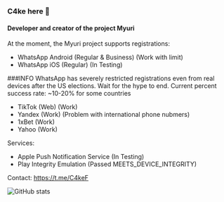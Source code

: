 ### C4ke here 👋
#### Developer and creator of the project Myuri

At the moment, the Myuri project supports registrations:
- WhatsApp Android (Regular & Business) (Work with limit)
- WhatsApp iOS (Regular) (In Testing)

###INFO
WhatsApp has severely restricted registrations even from real devices after the US elections. Wait for the hype to end.
Current percent success rate: ~10-20% for some countries

- TikTok (Web) (Work)
- Yandex (Work) (Problem with international phone nubmers)
- 1xBet (Work)
- Yahoo (Work)

Services:
- Apple Push Notification Service (In Testing)
- Play Integrity Emulation (Passed MEETS_DEVICE_INTEGRITY)

Contact: https://t.me/C4keF

![GitHub stats](https://github-readme-stats.vercel.app/api?username=c4kef&show_icons=true&count_private=true)
